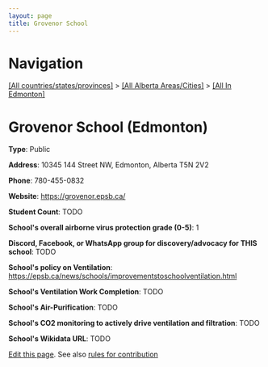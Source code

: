 ```yaml
---
layout: page
title: Grovenor School
---
```

# Navigation

[[All countries/states/provinces]](../../..) > [[All Alberta Areas/Cities]](../..) > [[All In Edmonton]](..)

# Grovenor School (Edmonton)

**Type**: Public

**Address**: 10345 144 Street NW, Edmonton, Alberta T5N 2V2

**Phone**: 780-455-0832

**Website**: <https://grovenor.epsb.ca/>

**Student Count**: TODO

**School's overall airborne virus protection grade (0-5)**: 1

**Discord, Facebook, or WhatsApp group for discovery/advocacy for THIS school**: TODO

**School's policy on Ventilation**: <https://epsb.ca/news/schools/improvementstoschoolventilation.html>

**School's Ventilation Work Completion**: TODO

**School's Air-Purification**: TODO

**School's CO2 monitoring to actively drive ventilation and filtration**: TODO

**School's Wikidata URL**: TODO


[Edit this page](https://github.com/ventilate-schools/AB/edit/main/./Edmonton/Grovenor_School.md). See also [rules for contribution](../../../contribution-rules/)